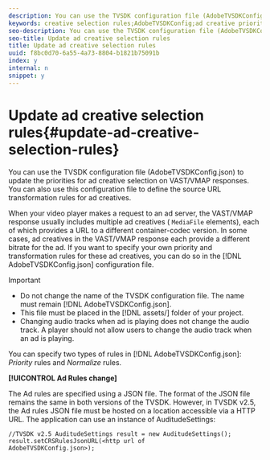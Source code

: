 ```yaml
---
description: You can use the TVSDK configuration file (AdobeTVSDKConfig.json) to update the priorities for ad creative selection on VAST/VMAP responses. You can also use this configuration file to define the source URL transformation rules for ad creatives.
keywords: creative selection rules;AdobeTVSDKConfig;ad creative priorities;transformation rules
seo-description: You can use the TVSDK configuration file (AdobeTVSDKConfig.json) to update the priorities for ad creative selection on VAST/VMAP responses. You can also use this configuration file to define the source URL transformation rules for ad creatives.
seo-title: Update ad creative selection rules
title: Update ad creative selection rules
uuid: f8bc0d70-6a55-4a73-8804-b1821b75091b
index: y
internal: n
snippet: y
---
```


# Update ad creative selection rules{#update-ad-creative-selection-rules}

You can use the TVSDK configuration file (AdobeTVSDKConfig.json) to update the priorities for ad creative selection on VAST/VMAP responses. You can also use this configuration file to define the source URL transformation rules for ad creatives.

When your video player makes a request to an ad server, the VAST/VMAP response usually includes multiple ad creatives ( `MediaFile` elements), each of which provides a URL to a different container-codec version. In some cases, ad creatives in the VAST/VMAP response each provide a different bitrate for the ad. If you want to specify your own priority and transformation rules for these ad creatives, you can do so in the [!DNL AdobeTVSDKConfig.json] configuration file.

>[!IMPORTANT]
>
>* Do not change the name of the TVSDK configuration file. The name must remain [!DNL AdobeTVSDKConfig.json]. 
>* This file must be placed in the [!DNL assets/] folder of your project. 
>* Changing audio tracks when ad is playing does not change the audio track. A player should not allow users to change the audio track when an ad is playing. 
>

You can specify two types of rules in [!DNL AdobeTVSDKConfig.json]: *Priority* rules and *Normalize* rules.

**[!UICONTROL Ad Rules change]**

<a id="section_EDCE7C94156D4A47AA2FBAE9BE0390CE"></a>

The Ad rules are specified using a JSON file. The format of the JSON file remains the same in both versions of the TVSDK. However, in TVSDK v2.5, the Ad rules JSON file must be hosted on a location accessible via a HTTP URL. The application can use an instance of AuditudeSettings:

```
//TVSDK v2.5 AuditudeSettings result = new AuditudeSettings(); 
result.setCRSRulesJsonURL(<http url of 
AdobeTVSDKConfig.json>);  

```

